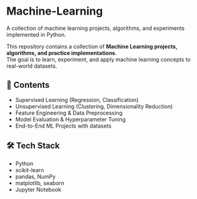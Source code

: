 # Machine-Learning
A collection of machine learning projects, algorithms, and experiments implemented in Python.


This repository contains a collection of **Machine Learning projects, algorithms, and practice implementations**.  
The goal is to learn, experiment, and apply machine learning concepts to real-world datasets.  

## 📌 Contents  
- Supervised Learning (Regression, Classification)  
- Unsupervised Learning (Clustering, Dimensionality Reduction)  
- Feature Engineering & Data Preprocessing  
- Model Evaluation & Hyperparameter Tuning  
- End-to-End ML Projects with datasets  

## 🛠️ Tech Stack  
- Python  
- scikit-learn  
- pandas, NumPy  
- matplotlib, seaborn  
- Jupyter Notebook  
